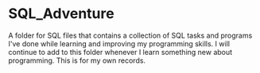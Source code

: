 # SQL_Adventure
A folder for SQL files that contains a collection of SQL tasks and programs I've done while learning and improving my programming skills. 
I will continue to add to this folder whenever I learn something new about programming. This is for my own records.
